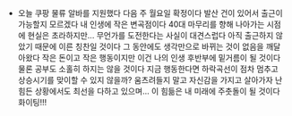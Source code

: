 - 오늘 쿠팡 물류 알바를 지원했다
  다음 주 월요일 확정이다
  발산 건이 있어서 출근이 가능할지 모르겠다
  내 인생에 작은 변곡점이다
  40대 마무리를 향해 나아가는 시점에 현실은 초라하지만... 무언가를 도전한다는 사실이 대견스럽다
  아직 출근하지 않았기 때문에 이른 칭찬일 것이다
  그 동안에도 생각만으로 바뀌는 것이 없음을 깨달아왔다
  작은 돈이고 작은 행동이지만 이건 나의 인생 후반부에 밑거름이 될 것이다
  물론 공부도 소홀히 하지는 않을 것이다
  지금 행동한다면 하락곡선이 점차 멈추고 상승시기를 맞이할 수 있지 않을까?
  움츠려들지 말고 자신감을 가지고 살아가자
  난 힘든 상황에서도 최선을 다하고 있으며... 이 힘듦은 내 미래에 주춧돌이 될 것이다
  화이팅!!!